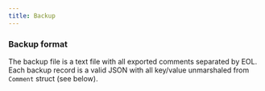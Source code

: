 ```yaml
---
title: Backup
---
```



### Backup format

The backup file is a text file with all exported comments separated by EOL. Each backup record is a valid JSON with all key/value unmarshaled from `Comment` struct (see below).
